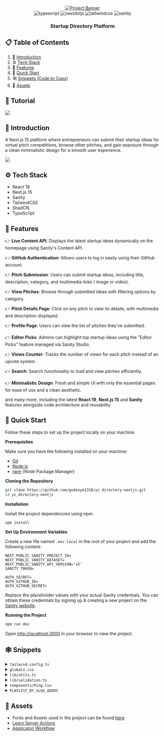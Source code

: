 <div align="center">
  <br />
    <a href="https://youtu.be/Zq5fmkH0T78?feature=shared" target="_blank">
      <img src="https://github.com/user-attachments/assets/471e2baa-8781-43b8-aaed-62e313d03e99" alt="Project Banner">
    </a>
  <br />

  <div>
    <img src="https://img.shields.io/badge/-Typescript-black?style=for-the-badge&logoColor=white&logo=react&color=3178C6" alt="typescript" />
    <img src="https://img.shields.io/badge/-Next_JS-black?style=for-the-badge&logoColor=white&logo=nextdotjs&color=000000" alt="nextdotjs" />
    <img src="https://img.shields.io/badge/-Tailwind_CSS-black?style=for-the-badge&logoColor=white&logo=tailwindcss&color=06B6D4" alt="tailwindcss" />
    <img src="https://img.shields.io/badge/-Sanity-black?style=for-the-badge&logoColor=white&logo=sanity&color=F03E2F" alt="sanity" />

  </div>

   <h3 align="center">Startup Directory Platform</h3>

</div>

## 📋 <a name="table">Table of Contents</a>

1. 🤖 [Introduction](#introduction)
2. ⚙️ [Tech Stack](#tech-stack)
3. 🔋 [Features](#features)
4. 🤸 [Quick Start](#quick-start)
5. 🕸️ [Snippets (Code to Copy)](#snippets)
6. 🔗 [Assets](#links)

## 🚨 Tutorial

<a href="https://youtu.be/Zq5fmkH0T78?feature=shared" target="_blank"><img src="https://github.com/sujatagunale/EasyRead/assets/151519281/1736fca5-a031-4854-8c09-bc110e3bc16d" /></a>

## <a name="introduction">🤖 Introduction</a>

A Next.js 15 platform where entrepreneurs can submit their startup ideas for virtual pitch competitions, browse other
pitches, and gain exposure through a clean minimalistic design for a smooth user experience.

<a href="https://discord.com/invite/n6EdbFJ" target="_blank"><img src="https://github.com/sujatagunale/EasyRead/assets/151519281/618f4872-1e10-42da-8213-1d69e486d02e" /></a>

## <a name="tech-stack">⚙️ Tech Stack</a>

-   React 19
-   Next.js 15
-   Sanity
-   TailwindCSS
-   ShadCN
-   TypeScript

## <a name="features">🔋 Features</a>

👉 **Live Content API**: Displays the latest startup ideas dynamically on the homepage using Sanity's Content API.

👉 **GitHub Authentication**: Allows users to log in easily using their GitHub account.

👉 **Pitch Submission**: Users can submit startup ideas, including title, description, category, and multimedia links (
image or video).

👉 **View Pitches**: Browse through submitted ideas with filtering options by category.

👉 **Pitch Details Page**: Click on any pitch to view its details, with multimedia and description displayed.

👉 **Profile Page**: Users can view the list of pitches they've submitted.

👉 **Editor Picks**: Admins can highlight top startup ideas using the "Editor Picks" feature managed via Sanity Studio.

👉 **Views Counter**: Tracks the number of views for each pitch instead of an upvote system.

👉 **Search**: Search functionality to load and view pitches efficiently.

👉 **Minimalistic Design**: Fresh and simple UI with only the essential pages for ease of use and a clean aesthetic.

and many more, including the latest **React 19**, **Next.js 15** and **Sanity** features alongside code architecture and
reusability

## <a name="quick-start">🤸 Quick Start</a>

Follow these steps to set up the project locally on your machine.

**Prerequisites**

Make sure you have the following installed on your machine:

-   [Git](https://git-scm.com/)
-   [Node.js](https://nodejs.org/en)
-   [npm](https://www.npmjs.com/) (Node Package Manager)

**Cloning the Repository**

```bash
git clone https://github.com/godseye1310/yc_directory-nextjs.git
cd yc_directory-nextjs
```

**Installation**

Install the project dependencies using npm:

```bash
npm install
```

**Set Up Environment Variables**

Create a new file named `.env.local` in the root of your project and add the following content:

```env
NEXT_PUBLIC_SANITY_PROJECT_ID=
NEXT_PUBLIC_SANITY_DATASET=
NEXT_PUBLIC_SANITY_API_VERSION='vX'
SANITY_TOKEN=

AUTH_SECRET=
AUTH_GITHUB_ID=
AUTH_GITHUB_SECRET=
```

Replace the placeholder values with your actual Sanity credentials. You can obtain these credentials by signing up &
creating a new project on the [Sanity website](https://www.sanity.io/).

**Running the Project**

```bash
npm run dev
```

Open [http://localhost:3000](http://localhost:3000) in your browser to view the project.

## <a name="snippets">🕸️ Snippets</a>

<details>
<summary><code>tailwind.config.ts</code></summary>

```typescript
import type { Config } from "tailwindcss";

const config: Config = {
	darkMode: ["class"],
	content: [
		"./pages/**/*.{js,ts,jsx,tsx,mdx}",
		"./components/**/*.{js,ts,jsx,tsx,mdx}",
		"./app/**/*.{js,ts,jsx,tsx,mdx}",
		"./sanity/**/*.{js,ts,jsx,tsx,mdx}",
	],
	theme: {
		extend: {
			screens: {
				xs: "475px",
			},
			colors: {
				primary: {
					"100": "#FFE8F0",
					DEFAULT: "#EE2B69",
				},
				secondary: "#FBE843",
				black: {
					"100": "#333333",
					"200": "#141413",
					"300": "#7D8087",
					DEFAULT: "#000000",
				},
				white: {
					"100": "#F7F7F7",
					DEFAULT: "#FFFFFF",
				},
			},
			fontFamily: {
				"work-sans": ["var(--font-work-sans)"],
			},
			borderRadius: {
				lg: "var(--radius)",
				md: "calc(var(--radius) - 2px)",
				sm: "calc(var(--radius) - 4px)",
			},
			boxShadow: {
				100: "2px 2px 0px 0px rgb(0, 0, 0)",
				200: "2px 2px 0px 2px rgb(0, 0, 0)",
				300: "2px 2px 0px 2px rgb(238, 43, 105)",
			},
		},
	},
	plugins: [
		require("tailwindcss-animate"),
		require("@tailwindcss/typography"),
	],
};

export default config;
```

</details>

<details>
<summary><code>globals.css</code></summary>

```css
@import url("https://fonts.googleapis.com/css2?family=Work+Sans:ital,wght@0,100..900;1,100..900&display=swap");

@tailwind base;
@tailwind components;
@tailwind utilities;

@layer base {
	:root {
		--radius: 0.5rem;
	}
}

@layer utilities {
	.flex-between {
		@apply flex justify-between items-center;
	}

	.text-30-extrabold {
		@apply text-[30px] font-extrabold text-white;
	}

	.text-30-bold {
		@apply text-[30px] font-bold text-black;
	}

	.text-30-semibold {
		@apply font-semibold text-[30px] text-black;
	}

	.text-26-semibold {
		@apply font-semibold text-[26px] text-black;
	}

	.text-24-black {
		@apply text-[24px] font-black text-black;
	}

	.text-20-medium {
		@apply font-medium text-[20px] text-black;
	}

	.text-16-medium {
		@apply font-medium text-[16px] text-black;
	}

	.text-14-normal {
		@apply font-normal text-sm text-white-100/80;
	}

	.pink_container {
		@apply w-full bg-primary min-h-[530px] pattern flex justify-center items-center flex-col py-10 px-6;
	}

	.tag {
		@apply bg-secondary px-6 py-3 font-work-sans font-bold rounded-sm uppercase relative tag-tri;
	}

	.heading {
		@apply uppercase bg-black px-6 py-3 font-work-sans font-extrabold text-white sm:text-[54px] sm:leading-[64px] text-[36px] leading-[46px] max-w-5xl text-center my-5;
	}

	.sub-heading {
		@apply font-medium text-[20px] text-white max-w-2xl text-center break-words;
	}

	.section_container {
		@apply px-6 py-10 max-w-7xl mx-auto;
	}

	.card_grid {
		@apply grid md:grid-cols-3 sm:grid-cols-2 gap-5;
	}

	.card_grid-sm {
		@apply grid sm:grid-cols-2 gap-5;
	}

	.no-result {
		@apply text-black-100 text-sm font-normal;
	}

	/* profile */
	.profile_container {
		@apply w-full pb-10 pt-20 px-6 max-w-7xl mx-auto lg:flex-row flex-col flex gap-10;
	}

	.profile_card {
		@apply w-80 px-6 pb-6 pt-20 flex flex-col justify-center items-center bg-primary border-[5px] border-black shadow-100 rounded-[30px] relative z-0 h-fit max-lg:w-full;
	}

	.profile_title {
		@apply w-11/12 bg-white border-[5px] border-black rounded-[20px] px-5 py-3 absolute -top-9 after:absolute after:content-[''] after:-top-1 after:right-0 after:-skew-y-6 after:bg-black after:-z-[1] after:rounded-[20px] after:w-full after:h-[60px] before:absolute before:content-[''] before:-bottom-1 before:left-0  before:-skew-y-6 before:w-full before:h-[60px] before:bg-black  before:-z-[1] before:rounded-[20px] shadow-100;
	}

	.profile_image {
		@apply rounded-full object-cover border-[3px] border-black;
	}

	/* idea details */
	.divider {
		@apply border-dotted bg-zinc-400 max-w-4xl my-10 mx-auto;
	}

	.view_skeleton {
		@apply bg-zinc-400 h-10 w-24 rounded-lg fixed bottom-3 right-3;
	}

	/* navbar */
	.avatar {
		@apply p-0 focus-visible:ring-0 bg-none rounded-full drop-shadow-md !important;
	}

	.dropdown-menu {
		@apply w-56 border-[5px] border-black bg-white p-5 rounded-2xl !important;
	}

	.login {
		@apply border-[5px] py-4 border-black bg-white text-black relative shadow-100 font-work-sans font-medium hover:shadow-none transition-all duration-500 !important;
	}

	/* searchform */
	.search-form {
		@apply max-w-3xl w-full min-h-[80px] bg-white border-[5px] border-black rounded-[80px] text-[24px] mt-8 px-5 flex flex-row items-center gap-5;
	}

	.search-input {
		@apply flex-1 font-bold placeholder:font-semibold placeholder:text-black-100 w-full h-auto outline-none;
	}

	.search-btn {
		@apply size-[50px] rounded-full bg-black flex justify-center items-center !important;
	}

	/* startupcard */
	.startup-card {
		@apply bg-white border-[5px] border-black py-6 px-5 rounded-[22px] shadow-200 hover:border-primary transition-all duration-500 hover:shadow-300 hover:bg-primary-100;
	}

	.startup-card_date {
		@apply font-medium text-[16px] bg-primary-100 px-4 py-2 rounded-full group-hover:bg-white-100;
	}

	.startup-card_desc {
		@apply font-normal text-[16px] line-clamp-2 my-3 text-black-100 break-all;
	}

	.startup-card_img {
		@apply w-full h-[164px] rounded-[10px] object-cover;
	}

	.startup-card_btn {
		@apply rounded-full bg-black-200 font-medium text-[16px] text-white px-5 py-3 !important;
	}

	.startup-card_skeleton {
		@apply w-full h-96 rounded-[22px] bg-zinc-400;
	}

	/* startupform */
	.startup-form {
		@apply max-w-2xl mx-auto bg-white my-10 space-y-8 px-6;
	}

	.startup-form_label {
		@apply font-bold text-[18px] text-black uppercase;
	}

	.startup-form_input {
		@apply border-[3px] border-black px-5 py-7 text-[18px] text-black font-semibold rounded-full mt-3 placeholder:text-black-300 !important;
	}

	.startup-form_textarea {
		@apply border-[3px] border-black p-5 text-[18px] text-black font-semibold rounded-[20px] mt-3 placeholder:text-black-300 !important;
	}

	.startup-form_error {
		@apply text-red-500 mt-2 ml-5;
	}

	.startup-form_editor {
		@apply mt-3 border-[3px] border-black text-[18px] text-black font-semibold placeholder:text-black-300 !important;
	}

	.startup-form_btn {
		@apply bg-primary border-[4px] border-black rounded-full p-5 min-h-[70px] w-full font-bold text-[18px] !important;
	}

	/* view */
	.view-container {
		@apply flex justify-end items-center mt-5 fixed bottom-3 right-3;
	}

	.view-text {
		@apply font-medium text-[16px] bg-primary-100 px-4 py-2 rounded-lg capitalize;
	}

	.category-tag {
		@apply font-medium text-[16px] bg-primary-100 px-4 py-2 rounded-full;
	}

	.pattern {
		background-image: linear-gradient(
			to right,
			transparent 49.5%,
			rgba(251, 232, 67, 0.2) 49.5%,
			rgba(251, 232, 67, 0.6) 50.5%,
			transparent 50.5%
		);
		background-size: 5% 100%;
		background-position: center;
		background-repeat: repeat-x;
	}

	.tag-tri {
		@apply before:content-[''] before:absolute before:top-2 before:left-2 before:border-t-[10px] before:border-t-black before:border-r-[10px] before:border-r-transparent after:content-[''] after:absolute after:bottom-2 after:right-2 after:border-b-[10px] after:border-b-black after:border-l-[10px] after:border-l-transparent;
	}
}

.w-md-editor-toolbar {
	padding: 10px !important;
}
```

</details>

<details>
<summary><code>lib/utils.ts</code></summary>

```typescript
import { clsx, type ClassValue } from "clsx";
import { twMerge } from "tailwind-merge";

export function cn(...inputs: ClassValue[]) {
	return twMerge(clsx(inputs));
}

export function parseServerActionResponse<T>(response: T) {
	return JSON.parse(JSON.stringify(response));
}

export function formatDate(date: string) {
	return new Date(date).toLocaleDateString("en-US", {
		month: "long",
		day: "numeric",
		year: "numeric",
	});
}

export function formatNumber(number: number) {
	if (number >= 1000000) {
		return (number / 1000000).toFixed(1).replace(/\.0$/, "") + "M"; // Convert to millions
	} else if (number >= 1000) {
		return (number / 1000).toFixed(1).replace(/\.0$/, "") + "k"; // Convert to thousands
	} else {
		return number.toString(); // Return the number as is if below 1000
	}
}
```

</details>

<details>
<summary><code>lib/validation.ts</code></summary>

```typescript
import { z } from "zod";

export const formSchema = z.object({
	title: z.string().min(3, "Title is required").max(100, "Title is too long"),
	description: z
		.string()
		.min(20, "Description should be at least 20 characters")
		.max(500, "Description is too long. Max 500 characters at most"),
	category: z
		.string()
		.min(3, "Category should be at least 3 characters")
		.max(20, "Category is too long. Max 20 characters at most"),
	link: z
		.string()
		.url("Invalid Image URL")
		.refine(async (url) => {
			try {
				const res = await fetch(url, { method: "HEAD" });
				const contentType = res.headers.get("content-type");
				return contentType?.startsWith("image/");
			} catch {
				return false;
			}
		}, "URL must be a valid image"),
	pitch: z.string().min(10, "Pitch should be at least 10 characters"),
});
```

</details>

<details>
  <summary><code>components/Ping.tsx</code></summary>

```typescript jsx
const Ping = () => {
    return (
        <div className="relative">
            <div className="absolute -left-4 top-1">
                <span className="flex size-[11px]">
                    <span
                        className="absolute inline-flex h-full w-full animate-ping rounded-full bg-primary opacity-75"></span>
                    <span className="relative inline-flex size-[11px] rounded-full bg-primary"></span>
                </span>
            </div>
        </div>
    );
};

export default Ping;
```

</details>

<details>
    <summary><code>PLAYLIST_BY_SLUG_QUERY</code></summary>

```typescript
export const PLAYLIST_BY_SLUG_QUERY =
	defineQuery(`*[_type == "playlist" && slug.current == $slug][0]{
  _id,
  title,
  slug,
  select[]->{
    _id,
    _createdAt,
    title,
    slug,
    author->{
      _id,
      name,
      slug,
      image,
      bio
    },
    views,
    description,
    category,
    image,
    pitch
  }
}`);
```

</details>

## <a name="links">🔗 Assets</a>

-   Fonts and Assets used in the project can be found [here](https://drive.google.com/file/d/1OEFHnEq5pQFP86u8FOBLBBNxKPsbjjqU/view?usp=sharing)
-   [Learn Server Actions](https://youtu.be/FKZAXFjxlJI?feature=shared)
-   [Applicaton Workflow](https://miro.com/app/board/uXjVLT_tMdU=/?share_link_id=580854757703)

